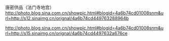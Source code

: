 唐密供品（法门寺地宫）
http://photo.blog.sina.com.cn/showpic.html#blogid=4a6b74cd01008snm&url=http://s12.sinaimg.cn/orignal/4a6b74cd449763288964b
 
http://photo.blog.sina.com.cn/showpic.html#blogid=4a6b74cd01008snm&url=http://s15.sinaimg.cn/orignal/4a6b74cd4497632a676ce
 
